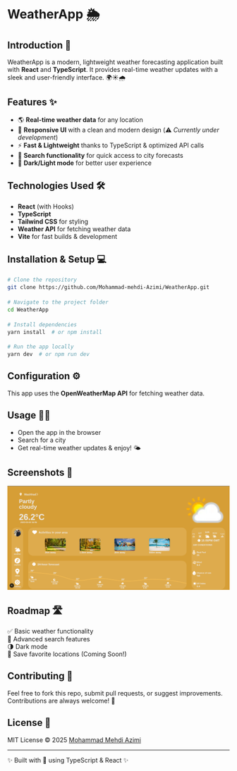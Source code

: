# WeatherApp 🌦️

## Introduction 🚀
WeatherApp is a modern, lightweight weather forecasting application built with **React** and **TypeScript**. It provides real-time weather updates with a sleek and user-friendly interface. 🌍☀️🌧️

## Features ✨
- 🌎 **Real-time weather data** for any location
- 🎨 **Responsive UI** with a clean and modern design (⚠️ *Currently under development*)
- ⚡ **Fast & Lightweight** thanks to TypeScript & optimized API calls
- 📍 **Search functionality** for quick access to city forecasts
- 🌙 **Dark/Light mode** for better user experience

## Technologies Used 🛠️
- **React** (with Hooks)
- **TypeScript**
- **Tailwind CSS** for styling
- **Weather API** for fetching weather data
- **Vite** for fast builds & development

## Installation & Setup 💻
```sh
# Clone the repository
git clone https://github.com/Mohammad-mehdi-Azimi/WeatherApp.git

# Navigate to the project folder
cd WeatherApp

# Install dependencies
yarn install  # or npm install

# Run the app locally
yarn dev  # or npm run dev
```

## Configuration ⚙️
This app uses the **OpenWeatherMap API** for fetching weather data.

## Usage 🏄‍♂️
- Open the app in the browser
- Search for a city
- Get real-time weather updates & enjoy! 🌤️

## Screenshots 📸
![WeatherApp Screenshot](./public/images/screenshot.png)


## Roadmap 🛣️
✅ Basic weather functionality  
🚀 Advanced search features  
🌗 Dark mode  
📌 Save favorite locations (Coming Soon!)

## Contributing 🤝
Feel free to fork this repo, submit pull requests, or suggest improvements. Contributions are always welcome! 🚀

## License 📜
MIT License © 2025 [Mohammad Mehdi Azimi](https://github.com/Mohammad-mehdi-Azimi)

---
✨ Built with 💙 using TypeScript & React ✨

